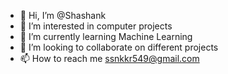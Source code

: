 - 👋 Hi, I’m @Shashank
- 👀 I’m interested in computer projects
- 🌱 I’m currently learning Machine Learning
- 💞️ I’m looking to collaborate on different projects
- 📫 How to reach me ssnkkr549@gmail.com

<!---
Shas123456789/Shas123456789 is a ✨ special ✨ repository because its `README.md` (this file) appears on your GitHub profile.
You can click the Preview link to take a look at your changes.
--->
